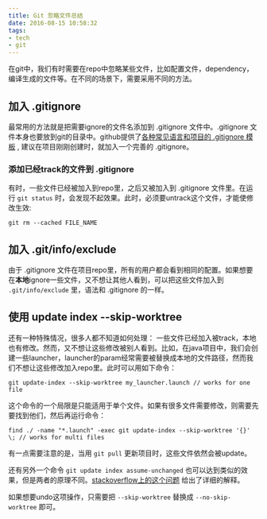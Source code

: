 ```yaml
---
title: Git 忽略文件总结
date: 2016-08-15 10:58:32
tags:
- tech
- git
---
```


在git中，我们有时需要在repo中忽略某些文件，比如配置文件，dependency，编译生成的文件等。在不同的场景下，需要采用不同的方法。

## 加入 .gitignore

最常用的方法就是把需要ignore的文件名添加到 .gitignore 文件中。.gitignore 文件本身也要放到git的目录中。github提供了[各种常见语言和项目的 .gitignore 模板](https://github.com/github/gitignore) , 建议在项目刚刚创建时，就加入一个完善的 .gitignore。

### 添加已经track的文件到 .gitignore
有时，一些文件已经被加入到repo里，之后又被加入到 .gitignore 文件里。在运行 `git status` 时，会发现不起效果。此时，必须要untrack这个文件，才能使修改生效:

    git rm --cached FILE_NAME

## 加入 .git/info/exclude
由于 .gitignore 文件在项目repo里，所有的用户都会看到相同的配置。如果想要在**本地**ignore一些文件，又不想让其他人看到，可以把这些文件加入到 `.git/info/exclude` 里，语法和 .gitignore 的一样。

## 使用 update index --skip-worktree
还有一种特殊情况，很多人都不知道如何处理： 一些文件已经加入被track，本地也有修改。然而，又不想让这些修改被别人看到。比如，在java项目中，我们会创建一些launcher，launcher的param经常需要被替换成本地的文件路径，然而我们不想让这些修改加入repo里。此时可以用如下命令：

    git update-index --skip-worktree my_launcher.launch // works for one file

这个命令的一个局限是只能适用于单个文件。如果有很多文件需要修改，则需要先要找到他们，然后再运行命令：

    find ./ -name "*.launch" -exec git update-index --skip-worktree '{}' \; // works for multi files

有一点需要注意的是，当用 `git pull` 更新项目时，这些文件依然会被update。

还有另外一个命令 `git update index assume-unchanged` 也可以达到类似的效果，但是两者的原理不同。[stackoverflow上的这个问题](http://stackoverflow.com/questions/13630849/git-difference-between-assume-unchanged-and-skip-worktree) 给出了详细的解释。

如果想要undo这项操作，只需要把 `--skip-worktree` 替换成 `--no-skip-worktree` 即可。
